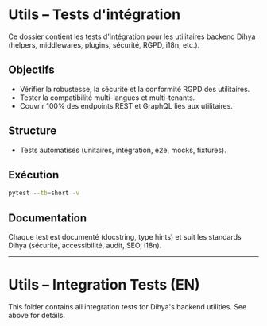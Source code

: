 # Utils – Tests d'intégration

Ce dossier contient les tests d'intégration pour les utilitaires backend Dihya (helpers, middlewares, plugins, sécurité, RGPD, i18n, etc.).

## Objectifs
- Vérifier la robustesse, la sécurité et la conformité RGPD des utilitaires.
- Tester la compatibilité multi-langues et multi-tenants.
- Couvrir 100% des endpoints REST et GraphQL liés aux utilitaires.

## Structure
- Tests automatisés (unitaires, intégration, e2e, mocks, fixtures).

## Exécution
```bash
pytest --tb=short -v
```

## Documentation
Chaque test est documenté (docstring, type hints) et suit les standards Dihya (sécurité, accessibilité, audit, SEO, i18n).

---

# Utils – Integration Tests (EN)

This folder contains all integration tests for Dihya's backend utilities. See above for details.
